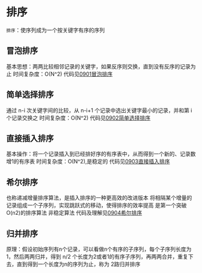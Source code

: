 # 排序

`排序`：使序列成为一个按关键字有序的序列

## 冒泡排序

基本思想：两两比较相邻记录的关键字，如果反序则交换，直到没有反序的记录为止
时间复杂度：O(N^2)
代码见[0901冒泡排序](../DataStructure/0901冒泡排序.go)

## 简单选择排序

通过 n-i 次关键字间的比较，从 n-i+1 个记录中选出关键字最小的记录，并和第 i 个记录交换之
时间复杂度：O(N^2)
代码见[0902简单选择排序](../DataStructure/0902简单选择排序.go)

## 直接插入排序

基本操作：将一个记录插入到已经排好序的有序表中，从而得到一个新的、记录数增1的有序表
时间复杂度：O(N^2),是稳定的
代码见[0903直接插入排序](../DataStructure/0903直接插入排序.go)

## 希尔排序

也称递减增量排序算法，是插入排序的一种更高效的改进版本
将相隔某个增量的记录组成一个子序列，实现跳跃式的移动，使得排序的效率提高
是第一个突破O(n2)的排序算法
非稳定算法
代码及理解见[0904希尔排序](../DataStructure/0904希尔排序.go)

## 归并排序

原理：假设初始序列有n个记录，可以看做n个有序的子序列，每个子序列长度为1，然后两两归并，得到 n/2 个长度为2或者1的有序子序列，再两两合并，重复下去，直到得到一个长度为n的序列为止，称为 2路归并排序
